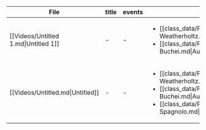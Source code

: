 
| File                                 | title | events | people                                                                                                                                                                                                                                                          | location | date            |
| ------------------------------------ | ----- | ------ | --------------------------------------------------------------------------------------------------------------------------------------------------------------------------------------------------------------------------------------------------------------- | -------- | --------------- |
| [[Videos/Untitled 1.md\|Untitled 1]] | \-    | \-     | <ul><li>[[class_data/People/Weatherholtz/Bretta Weatherholtz.md\|Bretta Weatherholtz]]</li><li>[[class_data/People/Weatherholtz/Aubrey Buchei.md\|Aubrey Buchei]]</li></ul>                                                                                   | \-       | August 01, 1964 |
| [[Videos/Untitled.md\|Untitled]]     | \-    | \-     | <ul><li>[[class_data/People/Weatherholtz/Bretta Weatherholtz.md\|Bretta Weatherholtz]]</li><li>[[class_data/People/Weatherholtz/Aubrey Buchei.md\|Aubrey Buchei]]</li><li>[[class_data/People/Spagnolo/Christina Spagnolo.md\|Christina Spagnolo]]</li></ul> | \-       | \-              |






